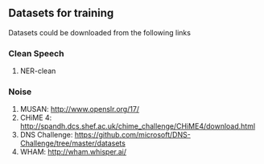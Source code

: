 ## Datasets for training
Datasets could be downloaded from the following links

### Clean Speech
1. NER-clean

### Noise
1. MUSAN: http://www.openslr.org/17/
2. CHiME 4: http://spandh.dcs.shef.ac.uk/chime_challenge/CHiME4/download.html
3. DNS Challenge: https://github.com/microsoft/DNS-Challenge/tree/master/datasets
4. WHAM: http://wham.whisper.ai/